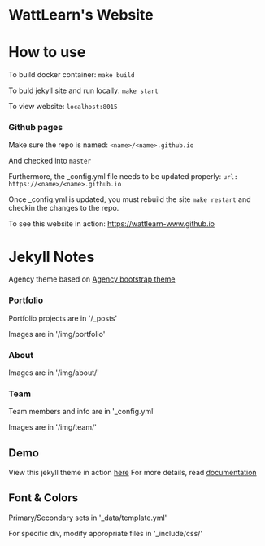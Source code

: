 WattLearn's Website
=============

# How to use

To build docker container:
```make build```

To buld jekyll site and run locally:
```make start```

To view website:
```localhost:8015```

### Github pages

Make sure the repo is named:
```<name>/<name>.github.io```

And checked into ```master```

Furthermore, the _config.yml file needs to be updated properly:
```url: https://<name>/<name>.github.io```

Once _config.yml is updated, you must rebuild the site
```make restart``` and checkin the changes to the repo.

To see this website in action:
https://wattlearn-www.github.io

# Jekyll Notes

Agency theme based on [Agency bootstrap theme ](http://startbootstrap.com/templates/agency/)

### Portfolio 

Portfolio projects are in '/_posts'

Images are in '/img/portfolio'

### About

Images are in '/img/about/'

### Team

Team members and info are in '_config.yml'

Images are in '/img/team/'

## Demo

View this jekyll theme in action [here](https://y7kim.github.io/agency-jekyll-theme)
For more details, read [documentation](http://jekyllrb.com/)

## Font & Colors

Primary/Secondary sets in '_data/template.yml'

For specific div, modify appropriate files in '_include/css/'
